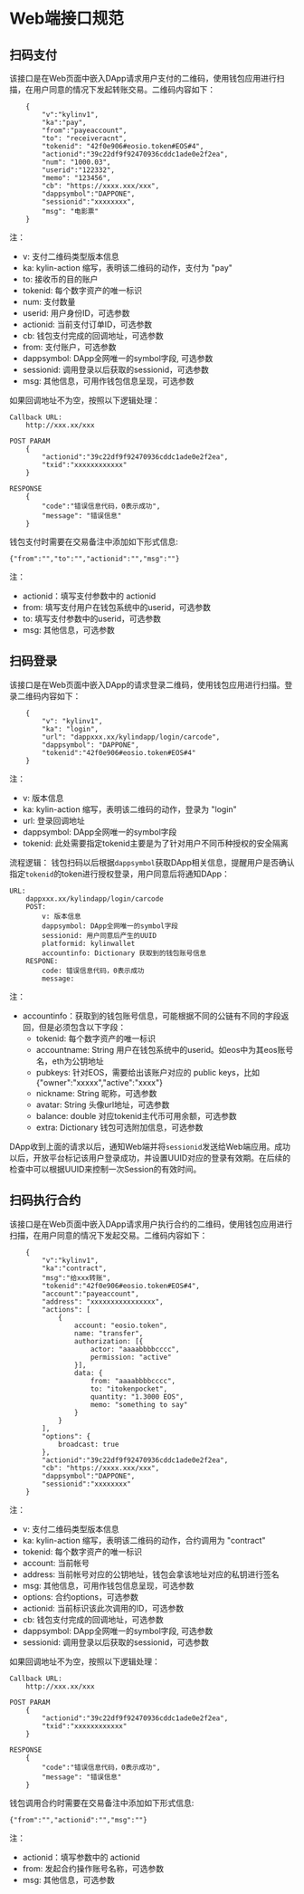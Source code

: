 # Web端接口规范  
## 扫码支付  
该接口是在Web页面中嵌入DApp请求用户支付的二维码，使用钱包应用进行扫描，在用户同意的情况下发起转账交易。二维码内容如下： 
```
    {
        "v":"kylinv1",
        "ka":"pay",
        "from":"payeaccount",
        "to": "receiveracnt",
        "tokenid": "42f0e906#eosio.token#EOS#4",
        "actionid":"39c22df9f92470936cddc1ade0e2f2ea",
        "num": "1000.03",
        "userid":"122332",
        "memo": "123456",
        "cb": "https://xxxx.xxx/xxx",
        "dappsymbol":"DAPPONE",
        "sessionid":"xxxxxxxx",
        "msg": "电影票"
    }
```

注：
* v: 支付二维码类型版本信息
* ka: kylin-action 缩写，表明该二维码的动作，支付为 "pay"
* to: 接收币的目的账户
* tokenid: 每个数字资产的唯一标识
* num: 支付数量
* userid: 用户身份ID，可选参数
* actionid: 当前支付订单ID，可选参数
* cb: 钱包支付完成的回调地址，可选参数
* from: 支付账户，可选参数
* dappsymbol: DApp全网唯一的symbol字段, 可选参数
* sessionid: 调用登录以后获取的sessionid，可选参数
* msg: 其他信息，可用作钱包信息呈现，可选参数

如果回调地址不为空，按照以下逻辑处理：
```
Callback URL:
    http://xxx.xx/xxx

POST PARAM
    {
        "actionid":"39c22df9f92470936cddc1ade0e2f2ea",
        "txid":"xxxxxxxxxxxx"
    }

RESPONSE
    {
        "code":"错误信息代码，0表示成功",
        "message": "错误信息"
    }
```
钱包支付时需要在交易备注中添加如下形式信息:
```
{"from":"","to":"","actionid":"","msg":""} 
```
注：
* actionid：填写支付参数中的 actionid
* from: 填写支付用户在钱包系统中的userid，可选参数
* to: 填写支付参数中的userid，可选参数
* msg: 其他信息，可选参数

## 扫码登录
该接口是在Web页面中嵌入DApp的请求登录二维码，使用钱包应用进行扫描。登录二维码内容如下：
```
    {
        "v": "kylinv1",
        "ka": "login",
        "url": "dappxxx.xx/kylindapp/login/carcode",
        "dappsymbol": "DAPPONE",
        "tokenid":"42f0e906#eosio.token#EOS#4"
    }
```
注：
* v: 版本信息
* ka: kylin-action 缩写，表明该二维码的动作，登录为 "login"
* url: 登录回调地址
* dappsymbol: DApp全网唯一的symbol字段
* tokenid: 此处需要指定tokenid主要是为了针对用户不同币种授权的安全隔离
  
流程逻辑：
	钱包扫码以后根据`dappsymbol`获取DApp相关信息，提醒用户是否确认指定`tokenid`的token进行授权登录，用户同意后将通知DApp：
```
URL:
    dappxxx.xx/kylindapp/login/carcode
    POST:
        v: 版本信息
        dappsymbol: DApp全网唯一的symbol字段
        sessionid: 用户同意后产生的UUID
        platformid: kylinwallet
        accountinfo: Dictionary 获取到的钱包账号信息
    RESPONE:
        code: 错误信息代码，0表示成功
        message: 
```
注：
* accountinfo：获取到的钱包账号信息，可能根据不同的公链有不同的字段返回，但是必须包含以下字段：
    * tokenid: 每个数字资产的唯一标识
    * accountname: String 用户在钱包系统中的userid。如eos中为其eos账号名，eth为公钥地址
    * pubkeys: 针对EOS，需要给出该账户对应的 public keys，比如 {"owner":"xxxxx","active":"xxxx"}
    * nickname: String 昵称，可选参数
    * avatar: String 头像url地址，可选参数
    * balance: double 对应tokenid主代币可用余额，可选参数
    * extra: Dictionary 钱包可选附加信息，可选参数

DApp收到上面的请求以后，通知Web端并将`sessionid`发送给Web端应用。成功以后，开放平台标记该用户登录成功，并设置UUID对应的登录有效期。在后续的检查中可以根据UUID来控制一次Session的有效时间。

## 扫码执行合约
该接口是在Web页面中嵌入DApp请求用户执行合约的二维码，使用钱包应用进行扫描，在用户同意的情况下发起交易。二维码内容如下：
```
    {
        "v":"kylinv1",
        "ka":"contract",
        "msg":"给xxx转账",
        "tokenid":"42f0e906#eosio.token#EOS#4",
        "account":"payeaccount",
        "address": "xxxxxxxxxxxxxxxx",
        "actions": [
            {
                account: "eosio.token",
                name: "transfer",
                authorization: [{
                    actor: "aaaabbbbcccc",
                    permission: "active"
                }],
                data: {
                    from: "aaaabbbbcccc",
                    to: "itokenpocket",
                    quantity: "1.3000 EOS",
                    memo: "something to say"
                }
            }
        ],
        "options": {
            broadcast: true
        },
        "actionid":"39c22df9f92470936cddc1ade0e2f2ea",
        "cb": "https://xxxx.xxx/xxx",
        "dappsymbol":"DAPPONE",
        "sessionid":"xxxxxxxx"
    }
```

注：
* v: 支付二维码类型版本信息
* ka: kylin-action 缩写，表明该二维码的动作，合约调用为 "contract"
* tokenid: 每个数字资产的唯一标识
* account: 当前帐号
* address: 当前帐号对应的公钥地址，钱包会拿该地址对应的私钥进行签名
* msg:  其他信息，可用作钱包信息呈现，可选参数
* options: 合约options，可选参数
* actionid: 当前标识该此次调用的ID，可选参数
* cb: 钱包支付完成的回调地址，可选参数
* dappsymbol: DApp全网唯一的symbol字段, 可选参数
* sessionid: 调用登录以后获取的sessionid，可选参数

如果回调地址不为空，按照以下逻辑处理：
```
Callback URL:
    http://xxx.xx/xxx

POST PARAM
    {
        "actionid":"39c22df9f92470936cddc1ade0e2f2ea",
        "txid":"xxxxxxxxxxxx"
    }

RESPONSE
    {
        "code":"错误信息代码，0表示成功",
        "message": "错误信息"
    }
```
钱包调用合约时需要在交易备注中添加如下形式信息:
```
{"from":"","actionid":"","msg":""} 
```
注：
* actionid：填写参数中的 actionid
* from: 发起合约操作账号名称，可选参数
* msg: 其他信息，可选参数

